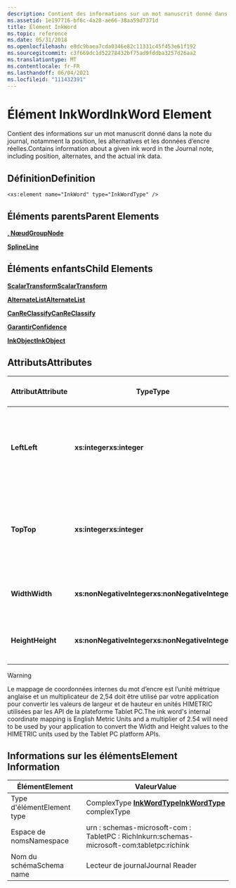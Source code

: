 ```yaml
---
description: Contient des informations sur un mot manuscrit donné dans la note du journal, notamment la position, les alternatives et les données d’encre réelles.
ms.assetid: 1e197716-bf6c-4a28-ae66-38aa59d7371d
title: Élément InkWord
ms.topic: reference
ms.date: 05/31/2018
ms.openlocfilehash: e8dc9baea7cda0346e82c11331c45f453e61f192
ms.sourcegitcommit: c3f669dc1d52278432bf75ad9fddba3257d26aa2
ms.translationtype: MT
ms.contentlocale: fr-FR
ms.lasthandoff: 06/04/2021
ms.locfileid: "111432391"
---
```

# <a name="inkword-element"></a><span data-ttu-id="bbf40-103">Élément InkWord</span><span class="sxs-lookup"><span data-stu-id="bbf40-103">InkWord Element</span></span>

<span data-ttu-id="bbf40-104">Contient des informations sur un mot manuscrit donné dans la note du journal, notamment la position, les alternatives et les données d’encre réelles.</span><span class="sxs-lookup"><span data-stu-id="bbf40-104">Contains information about a given ink word in the Journal note, including position, alternates, and the actual ink data.</span></span>

## <a name="definition"></a><span data-ttu-id="bbf40-105">Définition</span><span class="sxs-lookup"><span data-stu-id="bbf40-105">Definition</span></span>

``` syntax
<xs:element name="InkWord" type="InkWordType" />
```

## <a name="parent-elements"></a><span data-ttu-id="bbf40-106">Éléments parents</span><span class="sxs-lookup"><span data-stu-id="bbf40-106">Parent Elements</span></span>

[<span data-ttu-id="bbf40-107">**, Nœud**</span><span class="sxs-lookup"><span data-stu-id="bbf40-107">**GroupNode**</span></span>](groupnode-element.md)

[<span data-ttu-id="bbf40-108">**Spline**</span><span class="sxs-lookup"><span data-stu-id="bbf40-108">**Line**</span></span>](line-element.md)

## <a name="child-elements"></a><span data-ttu-id="bbf40-109">Éléments enfants</span><span class="sxs-lookup"><span data-stu-id="bbf40-109">Child Elements</span></span>

[<span data-ttu-id="bbf40-110">**ScalarTransform**</span><span class="sxs-lookup"><span data-stu-id="bbf40-110">**ScalarTransform**</span></span>](scalartransform-element.md)

[<span data-ttu-id="bbf40-111">**AlternateList**</span><span class="sxs-lookup"><span data-stu-id="bbf40-111">**AlternateList**</span></span>](alternatelist-element.md)

[<span data-ttu-id="bbf40-112">**CanReClassify**</span><span class="sxs-lookup"><span data-stu-id="bbf40-112">**CanReClassify**</span></span>](canreclassify-element.md)

[<span data-ttu-id="bbf40-113">**Garantir**</span><span class="sxs-lookup"><span data-stu-id="bbf40-113">**Confidence**</span></span>](confidence-element.md)

[<span data-ttu-id="bbf40-114">**InkObject**</span><span class="sxs-lookup"><span data-stu-id="bbf40-114">**InkObject**</span></span>](inkobject-element.md)

## <a name="attributes"></a><span data-ttu-id="bbf40-115">Attributs</span><span class="sxs-lookup"><span data-stu-id="bbf40-115">Attributes</span></span>



| <span data-ttu-id="bbf40-116">Attribut</span><span class="sxs-lookup"><span data-stu-id="bbf40-116">Attribute</span></span>  | <span data-ttu-id="bbf40-117">Type</span><span class="sxs-lookup"><span data-stu-id="bbf40-117">Type</span></span>                      | <span data-ttu-id="bbf40-118">Obligatoire</span><span class="sxs-lookup"><span data-stu-id="bbf40-118">Required</span></span> | <span data-ttu-id="bbf40-119">Description</span><span class="sxs-lookup"><span data-stu-id="bbf40-119">Description</span></span>                                                                             | <span data-ttu-id="bbf40-120">Valeurs possibles</span><span class="sxs-lookup"><span data-stu-id="bbf40-120">Possible Values</span></span>           |
|------------|---------------------------|----------|-----------------------------------------------------------------------------------------|---------------------------|
| <span data-ttu-id="bbf40-121">**Left**</span><span class="sxs-lookup"><span data-stu-id="bbf40-121">**Left**</span></span>   | <span data-ttu-id="bbf40-122">**xs:integer**</span><span class="sxs-lookup"><span data-stu-id="bbf40-122">**xs:integer**</span></span>            | <span data-ttu-id="bbf40-123">Obligatoire</span><span class="sxs-lookup"><span data-stu-id="bbf40-123">Required</span></span> | <span data-ttu-id="bbf40-124">Distance entre l’origine et le point le plus à gauche dans le cadre englobant de l’élément.</span><span class="sxs-lookup"><span data-stu-id="bbf40-124">The distance from the origin to the leftmost point in the bounding box for the element.</span></span> | <span data-ttu-id="bbf40-125">N’importe quel entier.</span><span class="sxs-lookup"><span data-stu-id="bbf40-125">Any integer.</span></span>              |
| <span data-ttu-id="bbf40-126">**Top**</span><span class="sxs-lookup"><span data-stu-id="bbf40-126">**Top**</span></span>    | <span data-ttu-id="bbf40-127">**xs:integer**</span><span class="sxs-lookup"><span data-stu-id="bbf40-127">**xs:integer**</span></span>            | <span data-ttu-id="bbf40-128">Obligatoire</span><span class="sxs-lookup"><span data-stu-id="bbf40-128">Required</span></span> | <span data-ttu-id="bbf40-129">Distance entre l’origine et le point le plus élevé dans le cadre englobant de l’élément.</span><span class="sxs-lookup"><span data-stu-id="bbf40-129">The distance from the origin to the topmost point in the bounding box for the element.</span></span>  | <span data-ttu-id="bbf40-130">N’importe quel entier.</span><span class="sxs-lookup"><span data-stu-id="bbf40-130">Any integer.</span></span>              |
| <span data-ttu-id="bbf40-131">**Width**</span><span class="sxs-lookup"><span data-stu-id="bbf40-131">**Width**</span></span>  | <span data-ttu-id="bbf40-132">**xs:nonNegativeInteger**</span><span class="sxs-lookup"><span data-stu-id="bbf40-132">**xs:nonNegativeInteger**</span></span> | <span data-ttu-id="bbf40-133">Obligatoire</span><span class="sxs-lookup"><span data-stu-id="bbf40-133">Required</span></span> | <span data-ttu-id="bbf40-134">Largeur de la zone englobante pour l’élément.</span><span class="sxs-lookup"><span data-stu-id="bbf40-134">The width of the bounding box for the element.</span></span>                                          | <span data-ttu-id="bbf40-135">Entier non négatif.</span><span class="sxs-lookup"><span data-stu-id="bbf40-135">Any non-negative integer.</span></span> |
| <span data-ttu-id="bbf40-136">**Height**</span><span class="sxs-lookup"><span data-stu-id="bbf40-136">**Height**</span></span> | <span data-ttu-id="bbf40-137">**xs:nonNegativeInteger**</span><span class="sxs-lookup"><span data-stu-id="bbf40-137">**xs:nonNegativeInteger**</span></span> | <span data-ttu-id="bbf40-138">Obligatoire</span><span class="sxs-lookup"><span data-stu-id="bbf40-138">Required</span></span> | <span data-ttu-id="bbf40-139">Hauteur du rectangle englobant pour l’élément.</span><span class="sxs-lookup"><span data-stu-id="bbf40-139">The height of the bounding box for the element.</span></span>                                         | <span data-ttu-id="bbf40-140">Entier non négatif.</span><span class="sxs-lookup"><span data-stu-id="bbf40-140">Any non-negative integer.</span></span> |



 

> [!WARNING]
> <span data-ttu-id="bbf40-141">Le mappage de coordonnées internes du mot d’encre est l’unité métrique anglaise et un multiplicateur de 2,54 doit être utilisé par votre application pour convertir les valeurs de largeur et de hauteur en unités HIMETRIC utilisées par les API de la plateforme Tablet PC.</span><span class="sxs-lookup"><span data-stu-id="bbf40-141">The ink word's internal coordinate mapping is English Metric Units and a multiplier of 2.54 will need to be used by your application to convert the Width and Height values to the HIMETRIC units used by the Tablet PC platform APIs.</span></span>

 

## <a name="element-information"></a><span data-ttu-id="bbf40-142">Informations sur les éléments</span><span class="sxs-lookup"><span data-stu-id="bbf40-142">Element Information</span></span>



|  <span data-ttu-id="bbf40-143">Élément</span><span class="sxs-lookup"><span data-stu-id="bbf40-143">Element</span></span>     | <span data-ttu-id="bbf40-144">Valeur</span><span class="sxs-lookup"><span data-stu-id="bbf40-144">Value</span></span>                                                     |
|--------------|-------------------------------------------------------------|
| <span data-ttu-id="bbf40-145">Type d'élément</span><span class="sxs-lookup"><span data-stu-id="bbf40-145">Element type</span></span> | <span data-ttu-id="bbf40-146">ComplexType [**InkWordType**](inkwordtype-complex-type.md)</span><span class="sxs-lookup"><span data-stu-id="bbf40-146">[**InkWordType**](inkwordtype-complex-type.md) complexType</span></span> |
| <span data-ttu-id="bbf40-147">Espace de noms</span><span class="sxs-lookup"><span data-stu-id="bbf40-147">Namespace</span></span>    | <span data-ttu-id="bbf40-148">urn : schemas-microsoft-com : TabletPC : RichInk</span><span class="sxs-lookup"><span data-stu-id="bbf40-148">urn:schemas-microsoft-com:tabletpc:richink</span></span>                  |
| <span data-ttu-id="bbf40-149">Nom du schéma</span><span class="sxs-lookup"><span data-stu-id="bbf40-149">Schema name</span></span>  | <span data-ttu-id="bbf40-150">Lecteur de journal</span><span class="sxs-lookup"><span data-stu-id="bbf40-150">Journal Reader</span></span>                                              |



 

 

 



